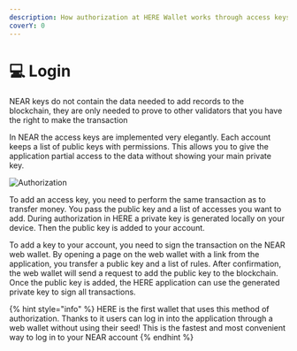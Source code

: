 ```yaml
---
description: How authorization at HERE Wallet works through access keys
coverY: 0
---
```


# 💻 Login

NEAR keys do not contain the data needed to add records to the blockchain, they are only needed to prove to other validators that you have the right to make the transaction

In NEAR the access keys are implemented very elegantly. Each account keeps a list of public keys with permissions. This allows you to give the application partial access to the data without showing your main private key.

![Authorization](../.gitbook/assets/tg\_image\_3543857128.jpeg)

To add an access key, you need to perform the same transaction as to transfer money. You pass the public key and a list of accesses you want to add. During authorization in HERE a private key is generated locally on your device. Then the public key is added to your account.

To add a key to your account, you need to sign the transaction on the NEAR web wallet. By opening a page on the web wallet with a link from the application, you transfer a public key and a list of rules. After confirmation, the web wallet will send a request to add the public key to the blockchain. Once the public key is added, the HERE application can use the generated private key to sign all transactions.

{% hint style="info" %}
HERE is the first wallet that uses this method of authorization. Thanks to it users can log in into the application through a web wallet without using their seed! This is the fastest and most convenient way to log in to your NEAR account
{% endhint %}
